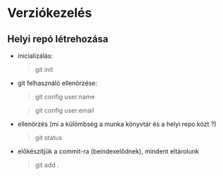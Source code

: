 # Verziókezelés

## Helyi repó létrehozása

- inicializálás:
    > git init
- git felhasználó ellenörzése:
    > git config user.name

    > git config user.email

- ellenörzés (mi a külömbség a munka könyvtár és a helyi repo közt ?)
    > git status

- előkészítjük a commit-ra (beindexelődnek), mindent eltárolunk
    > git add .
    